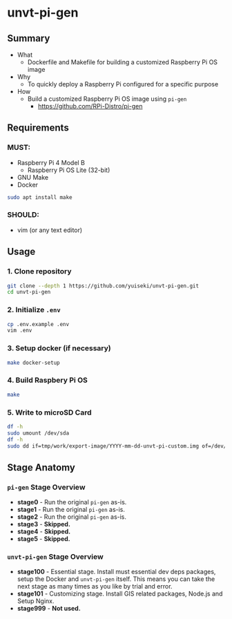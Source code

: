 # unvt-pi-gen

## Summary

- What
  - Dockerfile and Makefile for building a customized Raspberry Pi OS image
- Why
  - To quickly deploy a Raspberry Pi configured for a specific purpose
- How
  - Build a customized Raspberry Pi OS image using `pi-gen`
    - https://github.com/RPi-Distro/pi-gen

## Requirements

### MUST:

- Raspberry Pi 4 Model B
  - Raspberry Pi OS Lite (32-bit)
- GNU Make
- Docker

```bash
sudo apt install make
```

### SHOULD:

- vim (or any text editor)

## Usage

### 1. Clone repository

```bash
git clone --depth 1 https://github.com/yuiseki/unvt-pi-gen.git
cd unvt-pi-gen
```

### 2. Initialize `.env`

```bash
cp .env.example .env
vim .env
```

### 3. Setup docker (if necessary)

```bash
make docker-setup
```

### 4. Build Raspbery Pi OS

```bash
make
```

### 5. Write to microSD Card

```bash
df -h
sudo umount /dev/sda
df -h
sudo dd if=tmp/work/export-image/YYYY-mm-dd-unvt-pi-custom.img of=/dev/sda bs=4M conv=fsync status=progress
```

## Stage Anatomy

### `pi-gen` Stage Overview

  - **stage0** - Run the original `pi-gen` as-is.
  - **stage1** - Run the original `pi-gen` as-is.
  - **stage2** - Run the original `pi-gen` as-is.
  - **stage3** - **Skipped.**
  - **stage4** - **Skipped.**
  - **stage5** - **Skipped.**

### `unvt-pi-gen` Stage Overview

  - **stage100** - Essential stage. Install must essential dev deps packages, setup the Docker and `unvt-pi-gen` itself.
    This means you can take the next stage as many times as you like by trial and error. 
  - **stage101** - Customizing stage. Install GIS related packages, Node.js and Setup Nginx.
  - **stage999** - **Not used.**
